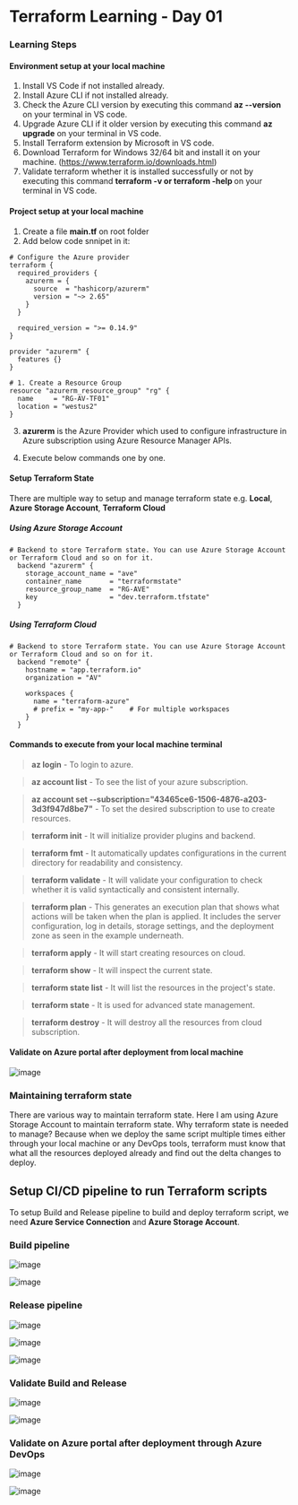 # Terraform Learning - Day 01

### Learning Steps

#### Environment setup at your local machine
1. Install VS Code if not installed already.
2. Install Azure CLI if not installed already.
3. Check the Azure CLI version by executing this command <b>az --version</b> on your terminal in VS code.
4. Upgrade Azure CLI if it older version by executing this command <b>az upgrade</b> on your terminal in VS code.
5. Install Terraform extension by Microsoft in VS code.
6. Download Terraform for Windows 32/64 bit and install it on your machine. (https://www.terraform.io/downloads.html)
7. Validate terraform whether it is installed successfully or not by executing this command <b> terraform -v or terraform -help </b> on your terminal in VS code.

#### Project setup at your local machine
1. Create a file <b>main.tf</b> on root folder
2. Add below code snnipet in it:

```
# Configure the Azure provider
terraform {
  required_providers {
    azurerm = {
      source  = "hashicorp/azurerm"
      version = "~> 2.65"
    }
  }

  required_version = ">= 0.14.9"
}

provider "azurerm" {
  features {}
}

# 1. Create a Resource Group
resource "azurerm_resource_group" "rg" {
  name     = "RG-AV-TF01"  
  location = "westus2"  
}

```

3. <b>azurerm</b> is the Azure Provider which used to configure infrastructure in Azure subscription using Azure Resource Manager APIs.

4. Execute below commands one by one.

#### Setup Terraform State
There are multiple way to setup and manage terraform state e.g. <b>Local</b>, <b>Azure Storage Account</b>, <b>Terraform Cloud</b>

##### Using Azure Storage Account
```
# Backend to store Terraform state. You can use Azure Storage Account or Terraform Cloud and so on for it.
  backend "azurerm" {    
    storage_account_name = "ave"
    container_name       = "terraformstate"    
    resource_group_name  = "RG-AVE"
    key                  = "dev.terraform.tfstate"
  }
```

##### Using Terraform Cloud
```
# Backend to store Terraform state. You can use Azure Storage Account or Terraform Cloud and so on for it.  
  backend "remote" {
    hostname = "app.terraform.io"
    organization = "AV"

    workspaces {
      name = "terraform-azure"
      # prefix = "my-app-"    # For multiple workspaces 
    }
  }
```

#### Commands to execute from your local machine terminal
> <b>az login</b> - To login to azure.

> <b>az account list</b> - To see the list of your azure subscription.

> <b>az account set --subscription="43465ce6-1506-4876-a203-3d3f947d8be7"</b> - To set the desired subscription to use to create resources.

> <b>terraform init</b> - It will initialize provider plugins and backend.

> <b>terraform fmt</b> - It automatically updates configurations in the current directory for readability and consistency.

> <b>terraform validate</b> - It will validate your configuration to check whether it is valid syntactically and consistent internally.

> <b>terraform plan</b> - This generates an execution plan that shows what actions will be taken when the plan is applied. It includes the server configuration, log in details, storage settings, and the deployment zone as seen in the example underneath.

> <b>terraform apply</b> - It will start creating resources on cloud.

> <b>terraform show</b> - It will inspect the current state.

> <b>terraform state list</b> - It will list the resources in the project's state.

> <b>terraform state</b> - It is used for advanced state management.

> <b>terraform destroy</b> - It will destroy all the resources from cloud subscription.

#### Validate on Azure portal after deployment from local machine
![image](https://user-images.githubusercontent.com/84455469/130588372-849b2893-8501-4941-9bda-e1722393c728.png)


### Maintaining terraform state
There are various way to maintain terraform state. Here I am using Azure Storage Account to maintain terraform state. Why terraform state is needed to manage? Because when we deploy the same script multiple times either through your local machine or any DevOps tools, terraform must know that what all the resources deployed already and find out the delta changes to deploy.

## Setup CI/CD pipeline to run Terraform scripts
To setup Build and Release pipeline to build and deploy terraform script, we need <b>Azure Service Connection</b> and <b>Azure Storage Account</b>.

### Build pipeline

![image](https://user-images.githubusercontent.com/84455469/130579686-7dcf6317-e683-41f1-807d-87e6a1b74b6d.png)

![image](https://user-images.githubusercontent.com/84455469/130580537-9fb945ff-00a4-47fa-bdb2-38b4cad6cf81.png)

### Release pipeline
![image](https://user-images.githubusercontent.com/84455469/130582569-55c3cd82-be03-433a-930b-40a398809746.png)

![image](https://user-images.githubusercontent.com/84455469/130583438-cba170bc-0bde-4b7e-8d63-e163b0e51da8.png)

![image](https://user-images.githubusercontent.com/84455469/130583845-983debf2-d8d3-4cf5-a1d6-a65e3cdd199d.png)

### Validate Build and Release
![image](https://user-images.githubusercontent.com/84455469/130589772-a43488fe-f55f-45f5-8b34-cec81215d590.png)

![image](https://user-images.githubusercontent.com/84455469/130586260-208ca642-9724-4ab9-b94c-f6908433cd6c.png)

### Validate on Azure portal after deployment through Azure DevOps
![image](https://user-images.githubusercontent.com/84455469/130587797-e2126890-7556-439d-ae58-83e4042e7115.png)

![image](https://user-images.githubusercontent.com/84455469/130587967-ad797c87-e3fa-4b03-b5f7-1927ae767b18.png)
